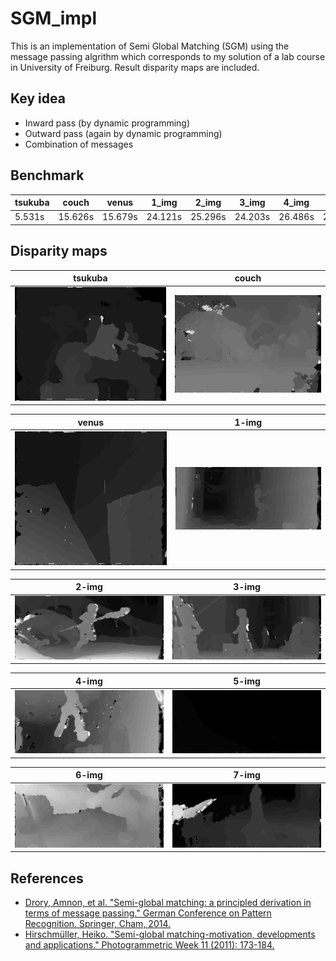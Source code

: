 # SGM_impl

This is an implementation of Semi Global Matching (SGM) using the message passing algrithm which corresponds to my solution of a lab course in University of Freiburg. Result disparity maps are included.

## Key idea

- Inward pass (by dynamic programming)
- Outward pass (again by dynamic programming)
- Combination of messages

## Benchmark


tsukuba | couch | venus | 1_img | 2_img | 3_img | 4_img | 5_img | 6_img | 7_img
-- | -- | -- | -- | -- | -- | -- | -- | -- | --
5.531s | 15.626s | 15.679s | 24.121s | 25.296s | 24.203s | 26.486s | 22.608s | 28.027s | 23.222s

## Disparity maps


tsukuba | couch
-- | --
<img src="imgs/tsukuba.png" width="500">  | <img src="imgs/couch.png" width="500">

venus | 1-img
-- | --
<img src="imgs/venus.png" width="500">  | <img src="imgs/1-img.png" width="500">

2-img | 3-img
-- | --
<img src="imgs/2-img.png" width="500">  | <img src="imgs/3-img.png" width="500">

4-img | 5-img
-- | --
<img src="imgs/4-img.png" width="500">  | <img src="imgs/5-img.png" width="500">

6-img | 7-img
-- | --
<img src="imgs/6-img.png" width="500">  | <img src="imgs/7-img.png" width="500">

## References

- [Drory, Amnon, et al. "Semi-global matching: a principled derivation in terms of message passing." German Conference on Pattern Recognition. Springer, Cham, 2014.](https://link.springer.com/chapter/10.1007/978-3-319-11752-2_4)
- [Hirschmüller, Heiko. "Semi-global matching-motivation, developments and applications." Photogrammetric Week 11 (2011): 173-184.](http://elib.dlr.de/73119/)
